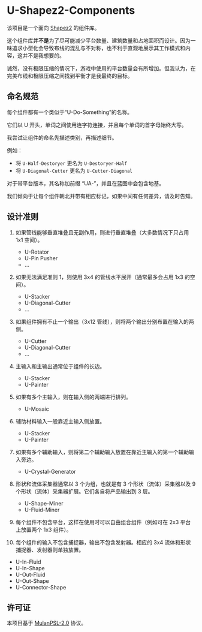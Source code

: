 # U-Shapez2-Components

该项目是一个面向 [Shapez2](https://store.steampowered.com/app/2162800/2/ 'Steam') 的组件库。

这个组件库**并不是**为了尽可能减少平台数量、建筑数量和占地面积而设计。因为一味追求小型化会导致布线的混乱与不对称，也不利于直观地展示其工作模式和内容，这并不是我想要的。

诚然，没有极限压缩的情况下，游戏中使用的平台数量会有所增加。但我认为，在完美布线和极限压缩之间找到平衡才是我最终的目标。

## 命名规范

每个组件都有一个类似于“U-Do-Something”的名称。

它们以 U 开头，单词之间使用连字符连接，并且每个单词的首字母始终大写。

我尝试让组件的命名先描述类别，再描述细节。

例如：
+ 将 `U-Half-Destoryer` 更名为 `U-Destoryer-Half`
+ 将 `U-Diagonal-Cutter` 更名为 `U-Cutter-Diagonal`

对于带平台版本，其名称加前缀 “UA-”，并且在蓝图中会包含地基。

我们倾向于让每个组件朝北并带有相应标记，如果中间有任何差异，请及时告知。

## 设计准则

1. 如果管线能够垂直堆叠且无副作用，则进行垂直堆叠（大多数情况下只占用 1x1 空间）。
   - U-Rotator
   - U-Pin Pusher
   - ...

2. 如果无法满足准则 1，则使用 3x4 的管线水平展开（通常最多会占用 1x3 的空间）。
   - U-Stacker
   - U-Diagonal-Cutter
   - ...

3. 如果组件拥有不止一个输出（3x12 管线），则将两个输出分别布置在输入的两侧。
   - U-Cutter
   - U-Diagonal-Cutter
   - ...

4. 主输入和主输出通常位于组件的长边。
   - U-Stacker
   - U-Painter

5. 如果有多个主输入，则在输入侧的两端进行排列。
   - U-Mosaic

6. 辅助材料输入一般靠近主输入侧放置。
   - U-Stacker
   - U-Painter

7. 如果有多个辅助输入，则将第二个辅助输入放置在靠近主输入的第一个辅助输入旁边。
   - U-Crystal-Generator

8. 形状和流体采集器通常以 3 个为组，也就是有 3 个形状（流体）采集器以及 9 个形状（流体）采集器扩展。它们各自将产品输出到 3 层。
   - U-Shape-Miner
   - U-Fluid-Miner

9. 每个组件不包含平台，这样在使用时可以自由组合组件（例如可在 2x3 平台上放置两个 1x3 组件）。

10. 每个组件的输入不包含捕捉器，输出不包含发射器。相应的 3x4 流体和形状捕捉器、发射器则单独放置。
   - U-In-Fluid
   - U-In-Shape
   - U-Out-Fluid
   - U-Out-Shape
   - U-Connector-Shape

## 许可证

本项目基于 [MulanPSL-2.0](./LICENSE) 协议。